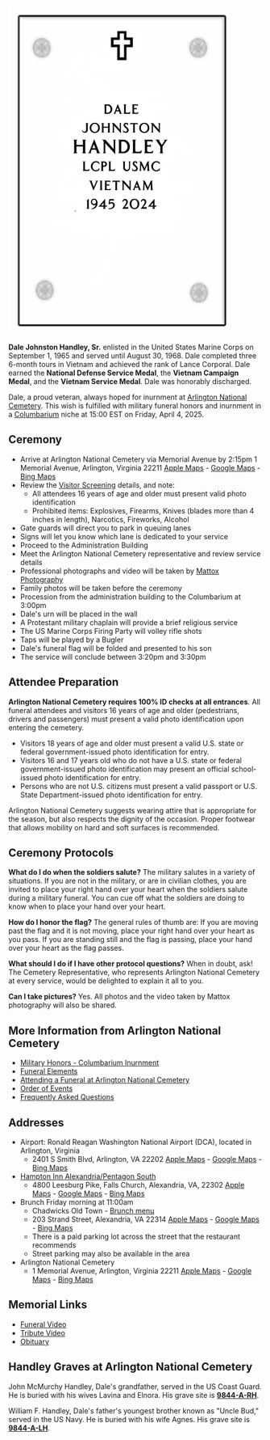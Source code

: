 <img src="/photos/dale-johnston-handley-niche-design.png" id="niche-design" alt="Dale's niche design" />

**Dale Johnston Handley, Sr.** enlisted in the United States Marine Corps on September 1, 1965 and served until August 30, 1968. Dale completed three 6-month tours in Vietnam and achieved the rank of Lance Corporal. Dale earned the **National Defense Service Medal**, the **Vietnam Campaign Medal**, and the **Vietnam Service Medal**. Dale was honorably discharged.

Dale, a proud veteran, always hoped for inurnment at [Arlington National Cemetery](https://www.arlingtoncemetery.mil/). This wish is fulfilled with military funeral honors and inurnment in a [Columbarium](https://www.arlingtoncemetery.net/columb.htm) niche at 15:00 EST on Friday, April 4, 2025.

## Ceremony

* Arrive at Arlington National Cemetery via Memorial Avenue by 2:15pm
  1 Memorial Avenue, Arlington, Virginia 22211
  [Apple Maps](https://maps.apple.com/place?auid=9314909648073005820) - [Google Maps](https://www.google.com/maps/place/1+Memorial+Ave,+Fort+Myer,+VA+22211/@38.8825875,-77.0712412,17z/data=!3m1!4b1!4m6!3m5!1s0x89b7b6f09967a3c3:0xde6350a4ed957167!8m2!3d38.8825834!4d-77.0686609!16s%2Fg%2F11b8z43dc3?entry=ttu&g_ep=EgoyMDI1MDIxMS4wIKXMDSoASAFQAw%3D%3D) - [Bing Maps](https://www.bing.com/maps?cp=38.882932%7E-77.065659&lvl=16.0)
* Review the [Visitor Screening](visitor-screening.pdf) details, and note:
  - All attendees 16 years of age and older must present valid photo identification
  - Prohibited items: Explosives, Firearms, Knives (blades more than 4 inches in length), Narcotics, Fireworks, Alcohol
* Gate guards will direct you to park in queuing lanes
* Signs will let you know which lane is dedicated to your service
* Proceed to the Administration Building
* Meet the Arlington National Cemetery representative and review service details
* Professional photographs and video will be taken by [Mattox Photography](https://www.mattoxphotographyanc.com/)
* Family photos will be taken before the ceremony
* Procession from the administration building to the Columbarium at 3:00pm
* Dale's urn will be placed in the wall
* A Protestant military chaplain will provide a brief religious service
* The US Marine Corps Firing Party will volley rifle shots
* Taps will be played by a Bugler
* Dale's funeral flag will be folded and presented to his son
* The service will conclude between 3:20pm and 3:30pm

## Attendee Preparation

**Arlington National Cemetery requires 100% ID checks at all entrances**. All funeral attendees and visitors 16 years of age and older (pedestrians, drivers and passengers) must present a valid photo identification upon entering the cemetery.

* Visitors 18 years of age and older must present a valid U.S. state or federal government-issued photo identification for entry.
* Visitors 16 and 17 years old who do not have a U.S. state or federal government-issued photo identification may present an official school-issued photo identification for entry.
* Persons who are not U.S. citizens must present a valid passport or U.S. State Department-issued photo identification for entry.

Arlington National Cemetery suggests wearing attire that is appropriate for the season, but also respects the dignity of the occasion. Proper footwear that allows mobility on hard and soft surfaces is recommended.

## Ceremony Protocols

**What do I do when the soldiers salute?**
The military salutes in a variety of situations. If you are not in the military, or are in civilian clothes, you are invited to place your right hand over your heart when the soldiers salute during a military funeral. You can cue off what the soldiers are doing to know when to place your hand over your heart.

**How do I honor the flag?**
The general rules of thumb are: If you are moving past the flag and it is not moving, place your right hand over your heart as you pass. If you are standing still and the flag is passing, place your hand over your heart as the flag passes.

**What should I do if I have other protocol questions?**
When in doubt, ask! The Cemetery Representative, who represents Arlington National Cemetery at every service, would be delighted to explain it all to you.

**Can I take pictures?**
Yes. All photos and the video taken by Mattox photography will also be shared.

## More Information from Arlington National Cemetery

* [Military Honors - Columbarium Inurnment](https://www.arlingtoncemetery.mil/Funerals/Funeral-Information/Visiting-Clergy-Guide/Military-Honors-Columbarium-Inurnment)
* [Funeral Elements](https://www.arlingtoncemetery.mil/Funerals/Funeral-Information/Funeral-Elements)
* [Attending a Funeral at Arlington National Cemetery](https://www.arlingtoncemetery.mil/Funerals/Attending-a-Funeral)
* [Order of Events](https://www.arlingtoncemetery.mil/Funerals/Attending-a-Funeral/Order-of-Events)
* [Frequently Asked Questions](https://www.arlingtoncemetery.mil/Funerals/Funeral-Information/Visiting-Clergy-Guide/FAQ)

## Addresses

* Airport: Ronald Reagan Washington National Airport (DCA), located in Arlington, Virginia
  - 2401 S Smith Blvd, Arlington, VA  22202
    [Apple Maps](https://maps.apple.com/?address=2401%20S%20Smith%20Blvd,%20Arlington,%20VA%20%2022202,%20United%20States&auid=8730377807927457439&ll=38.853773,-77.043072&lsp=9902&q=Ronald%20Reagan%20Washington%20National%20Airport&t=m) - [Google Maps](https://maps.app.goo.gl/mZ3UuFWS4q8p2LCE8) - [Bing Maps](https://www.bing.com/maps?&ty=18&q=Ronald%20Reagan%20Washington%20National%20Airport%2C%202401%20Smith%20Blvd%2C%20Arlington%2C%20VA%2C%20United%20States&ss=ypid.YN873x14753002734393201037&mb=38.858065~-77.053041~38.845248~-77.031412&description=2401%20Smith%20Blvd%2C%20Arlington%2C%20VA%2022202%C2%B7Airport&cardbg=%233595DE&dt=1742169600000&tt=Ronald%20Reagan%20Washington%20National%20Airport&tsts1=%2526ty%253D18%2526q%253DRonald%252520Reagan%252520Washington%252520National%252520Airport%25252C%2525202401%252520Smith%252520Blvd%25252C%252520Arlington%25252C%252520VA%25252C%252520United%252520States%2526ss%253Dypid.YN873x14753002734393201037%2526mb%253D38.858065~-77.053041~38.845248~-77.031412%2526description%253D2401%252520Smith%252520Blvd%25252C%252520Arlington%25252C%252520VA%25252022202%2525C2%2525B7Airport%2526cardbg%253D%2525233595DE%2526dt%253D1742169600000&tstt1=Ronald%20Reagan%20Washington%20National%20Airport&cp=38.851657~-77.047548&lvl=16&pi=0&ftst=1&ftics=True&v=2&sV=2&form=S00027)
* [Hampton Inn Alexandria/Pentagon South](https://www.hotels.com/ho117700/hampton-inn-alexandria-pentagon-south-alexandria-united-states-of-america)
  - 4800 Leesburg Pike, Falls Church, Alexandria, VA, 22302
    [Apple Maps](https://maps.apple.com/?address=4800%20Leesburg%20Pike,%20Alexandria,%20VA%20%2022302,%20United%20States&auid=1245255172318948278&ll=38.844042,-77.110804&lsp=9902&q=Hampton%20Inn%20Alexandria/Pentagon%20South&t=m) - [Google Maps](https://maps.app.goo.gl/gxxKnvgPkQoJSNoCA) - [Bing Maps](https://www.bing.com/maps?&ty=18&q=Hampton%20Inn%20Alexandria%2FPentagon%20South%2C%204800%20Leesburg%20Pike%2C%20Alexandria%2C%20VA%2022302&ss=ypid.YN888x15386457&mb=38.850713~-77.121749~38.837894~-77.10012&description=4800%20Leesburg%20Pike%2C%20Alexandria%2C%20VA%2022302%C2%B7Inn&cardbg=%23D161C4&tt=Hampton%20Inn%20Alexandria%2FPentagon%20South&tsts2=%2526ty%253D18%2526q%253DHampton%252520Inn%252520Alexandria%25252FPentagon%252520South%25252C%2525204800%252520Leesburg%252520Pike%25252C%252520Alexandria%25252C%252520VA%25252022302%2526ss%253Dypid.YN888x15386457%2526mb%253D38.850713~-77.121749~38.837894~-77.10012%2526description%253D4800%252520Leesburg%252520Pike%25252C%252520Alexandria%25252C%252520VA%25252022302%2525C2%2525B7Inn%2526cardbg%253D%252523D161C4&tstt2=Hampton%20Inn%20Alexandria%2FPentagon%20South&cp=38.844304~-77.116256&lvl=16&pi=0&ftst=2&ftics=True&v=2&sV=2&form=S00027)
* Brunch Friday morning at 11:00am
  - Chadwicks Old Town - [Brunch menu](https://www.chadwicksoldtown.com/brunch)
  - 203 Strand Street, Alexandria, VA 22314
    [Apple Maps](https://maps.apple.com/?address=203%20The%20Strand%20St,%20Alexandria,%20VA%20%2022314,%20United%20States&auid=15323186987689610556&ll=38.802728,-77.039990&lsp=9902&q=Chadwicks&t=m) - [Google Maps](https://maps.app.goo.gl/P9xG9X6DB7UqFvm68) - [Bing Maps](https://www.bing.com/maps?&ty=18&q=Chadwicks%2C%20203%20Strand%20St%2C%20Alexandria%2C%20VA%2C%20United%20States&ss=ypid.YN888x182204567&mb=38.809207~-77.045703~38.796382~-77.034373&description=203%20Strand%20St%2C%20Alexandria%2C%20VA%2022314&cardbg=%23F98745&dt=1742169600000&tt=Chadwicks&tsts0=%2526ty%253D18%2526q%253DChadwicks%25252C%252520203%252520Strand%252520St%25252C%252520Alexandria%25252C%252520VA%25252C%252520United%252520States%2526ss%253Dypid.YN888x182204567%2526mb%253D38.809207~-77.045703~38.796382~-77.034373%2526description%253D203%252520Strand%252520St%25252C%252520Alexandria%25252C%252520VA%25252022314%2526cardbg%253D%252523F98745%2526dt%253D1742169600000&tstt0=Chadwicks&cp=38.802795~-77.050509&lvl=16&pi=0&ftst=0&ftics=False&v=2&sV=2&form=S00027)
  - There is a paid parking lot across the street that the restaurant recommends
  - Street parking may also be available in the area
* Arlington National Cemetery
  - 1 Memorial Avenue, Arlington, Virginia 22211
  [Apple Maps](https://maps.apple.com/place?auid=9314909648073005820) - [Google Maps](https://www.google.com/maps/place/1+Memorial+Ave,+Fort+Myer,+VA+22211/@38.8825875,-77.0712412,17z/data=!3m1!4b1!4m6!3m5!1s0x89b7b6f09967a3c3:0xde6350a4ed957167!8m2!3d38.8825834!4d-77.0686609!16s%2Fg%2F11b8z43dc3?entry=ttu&g_ep=EgoyMDI1MDIxMS4wIKXMDSoASAFQAw%3D%3D) - [Bing Maps](https://www.bing.com/maps?cp=38.882932%7E-77.065659&lvl=16.0)

## Memorial Links

* [Funeral Video](https://dale.thehandleys.com/funeral)
* [Tribute Video](https://dale.thehandleys.com/tribute)
* [Obituary](https://dale.thehandleys.com/obituary)

## Handley Graves at Arlington National Cemetery

John McMurchy Handley, Dale's grandfather, served in the US Coast Guard. He is buried with his wives Lavina and Elnora. His grave site is **[9844-A-RH](https://ancexplorer.army.mil/publicwmv/index.html#/arlington-national/search/results/1/igEBN6oBCTk4NDQtQS1SSA--/)**.

William F. Handley, Dale's father's youngest brother known as "Uncle Bud," served in the US Navy. He is buried with his wife Agnes. His grave site is **[9844-A-LH](https://ancexplorer.army.mil/publicwmv/index.html#/arlington-national/search/results/1/igEBN6oBCTk4NDQtQS1MSA--/)**.
